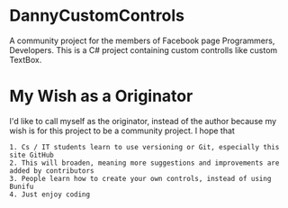 # DannyCustomControls
A community project for the members of Facebook page Programmers, Developers. 
This is a C# project containing custom controlls like custom TextBox.

# My Wish as a Originator
I'd like to call myself as the originator, instead of the author because my wish is for this project to
be a community project. I hope that

    1. Cs / IT students learn to use versioning or Git, especially this site GitHub
    2. This will broaden, meaning more suggestions and improvements are added by contributors
    3. People learn how to create your own controls, instead of using Bunifu
    4. Just enjoy coding
